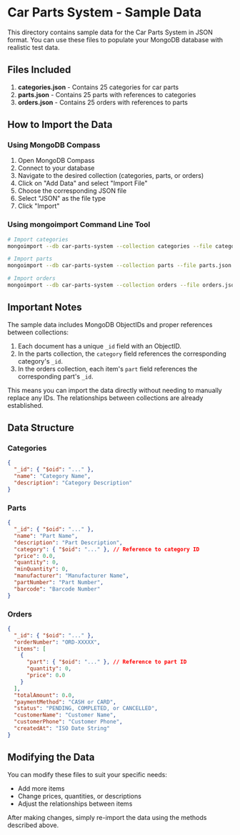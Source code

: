 # Car Parts System - Sample Data

This directory contains sample data for the Car Parts System in JSON format. You can use these files to populate your MongoDB database with realistic test data.

## Files Included

1. **categories.json** - Contains 25 categories for car parts
2. **parts.json** - Contains 25 parts with references to categories
3. **orders.json** - Contains 25 orders with references to parts

## How to Import the Data

### Using MongoDB Compass

1. Open MongoDB Compass
2. Connect to your database
3. Navigate to the desired collection (categories, parts, or orders)
4. Click on "Add Data" and select "Import File"
5. Choose the corresponding JSON file
6. Select "JSON" as the file type
7. Click "Import"

### Using mongoimport Command Line Tool

```bash
# Import categories
mongoimport --db car-parts-system --collection categories --file categories.json --jsonArray

# Import parts
mongoimport --db car-parts-system --collection parts --file parts.json --jsonArray

# Import orders
mongoimport --db car-parts-system --collection orders --file orders.json --jsonArray
```

## Important Notes

The sample data includes MongoDB ObjectIDs and proper references between collections:

1. Each document has a unique `_id` field with an ObjectID.
2. In the parts collection, the `category` field references the corresponding category's `_id`.
3. In the orders collection, each item's `part` field references the corresponding part's `_id`.

This means you can import the data directly without needing to manually replace any IDs. The relationships between collections are already established.

## Data Structure

### Categories

```json
{
  "_id": { "$oid": "..." },
  "name": "Category Name",
  "description": "Category Description"
}
```

### Parts

```json
{
  "_id": { "$oid": "..." },
  "name": "Part Name",
  "description": "Part Description",
  "category": { "$oid": "..." }, // Reference to category ID
  "price": 0.0,
  "quantity": 0,
  "minQuantity": 0,
  "manufacturer": "Manufacturer Name",
  "partNumber": "Part Number",
  "barcode": "Barcode Number"
}
```

### Orders

```json
{
  "_id": { "$oid": "..." },
  "orderNumber": "ORD-XXXXX",
  "items": [
    {
      "part": { "$oid": "..." }, // Reference to part ID
      "quantity": 0,
      "price": 0.0
    }
  ],
  "totalAmount": 0.0,
  "paymentMethod": "CASH or CARD",
  "status": "PENDING, COMPLETED, or CANCELLED",
  "customerName": "Customer Name",
  "customerPhone": "Customer Phone",
  "createdAt": "ISO Date String"
}
```

## Modifying the Data

You can modify these files to suit your specific needs:

- Add more items
- Change prices, quantities, or descriptions
- Adjust the relationships between items

After making changes, simply re-import the data using the methods described above.
